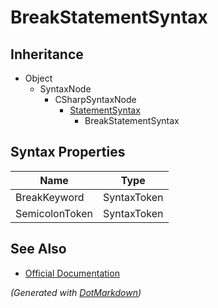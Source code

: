 # BreakStatementSyntax

## Inheritance

* Object
  * SyntaxNode
    * CSharpSyntaxNode
      * [StatementSyntax](StatementSyntax.md)
        * BreakStatementSyntax

## Syntax Properties

| Name           | Type        |
| -------------- | ----------- |
| BreakKeyword   | SyntaxToken |
| SemicolonToken | SyntaxToken |

## See Also

* [Official Documentation](https://docs.microsoft.com/en-us/dotnet/api/microsoft.codeanalysis.csharp.syntax.breakstatementsyntax)


*\(Generated with [DotMarkdown](http://github.com/JosefPihrt/DotMarkdown)\)*